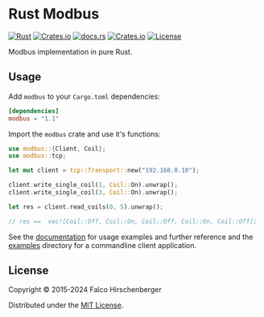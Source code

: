 # Rust Modbus
[![Rust](https://github.com/hirschenberger/modbus-rs/actions/workflows/rust.yml/badge.svg)](https://github.com/hirschenberger/modbus-rs/actions/workflows/rust.yml)
[![Crates.io](https://img.shields.io/crates/v/modbus)](https://crates.io/crates/modbus)
[![docs.rs](https://img.shields.io/docsrs/modbus)](https://docs.rs/modbus/latest/modbus)
[![Crates.io](https://img.shields.io/crates/d/modbus)](https://crates.io/crates/modbus)
[![License](http://img.shields.io/:license-MIT-blue.svg)](http://doge.mit-license.org)


Modbus implementation in pure Rust.

## Usage
Add `modbus` to your `Cargo.toml` dependencies:

```toml
[dependencies]
modbus = "1.1"
```

Import the `modbus` crate and use it's functions:

```rust
use modbus::{Client, Coil};
use modbus::tcp;

let mut client = tcp::Transport::new("192.168.0.10");

client.write_single_coil(1, Coil::On).unwrap();
client.write_single_coil(3, Coil::On).unwrap();

let res = client.read_coils(0, 5).unwrap();

// res ==  vec![Coil::Off, Coil::On, Coil::Off, Coil::On, Coil::Off];
```
See the [documentation](http://hirschenberger.github.io/modbus-rs/modbus/index.html) for usage examples and further reference and
the [examples](https://github.com/hirschenberger/modbus-rs/tree/master/examples) directory for a commandline client application.


## License
Copyright © 2015-2024 Falco Hirschenberger

Distributed under the [MIT License](LICENSE).
